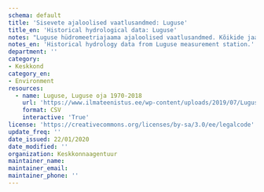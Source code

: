 ```yaml
---
schema: default
title: 'Sisevete ajaloolised vaatlusandmed: Luguse'
title_en: 'Historical hydrological data: Luguse'
notes: "Luguse hüdromeetriajaama ajaloolised vaatlusandmed. Kõikide jaamade andmed on Riigi Ilmateenistuse <a href=\"http://www.ilmateenistus.ee/siseveed/ajaloolised-vaatlusandmed/\">kodulehelt</a> tasuta kõigile kättesaadavad. Arvutatud on pikaajalised keskmised ja ajaloolised maksimaalsed/minimaalsed vooluhulgad."
notes_en: 'Historical hydrology data from Luguse measurement station.'
department: ''
category:
- Keskkond
category_en:
- Environment
resources:
  - name: Luguse, Luguse oja 1970-2018
    url: 'https://www.ilmateenistus.ee/wp-content/uploads/2019/07/Luguse-1970-2018.csv'
    format: CSV
    interactive: 'True'
license: 'https://creativecommons.org/licenses/by-sa/3.0/ee/legalcode'
update_freq: ''
date_issued: 22/01/2020
date_modified: ''
organization: Keskkonnaagentuur
maintainer_name: 
maintainer_email:
maintainer_phone: ''
---
```

